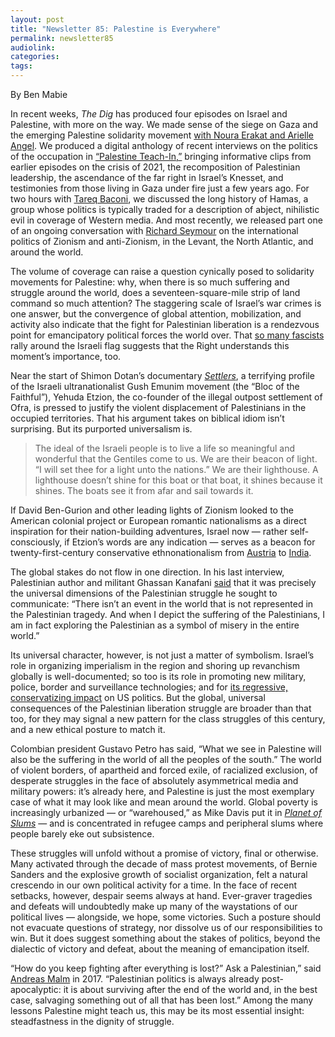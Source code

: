 ```yaml
---
layout: post
title: "Newsletter 85: Palestine is Everywhere"
permalink: newsletter85
audiolink:
categories:
tags:
---
```

By Ben Mabie



In recent weeks, *The Dig* has produced four episodes on Israel and Palestine, with more on the way. We made sense of the siege on Gaza and the emerging Palestine solidarity movement [with Noura Erakat and Arielle Angel](https://thedigradio.com/podcast/war-on-gaza-w-noura-erakat-arielle-angel). We produced a digital anthology of recent interviews on the politics of the occupation in [“Palestine Teach-In,”](https://thedigradio.com/podcast/palestine-teach-in) bringing informative clips from earlier episodes on the crisis of 2021, the recomposition of Palestinian leadership, the ascendance of the far right in Israel’s Knesset, and testimonies from those living in Gaza under fire just a few years ago. For two hours with [Tareq Baconi](https://thedigradio.com/podcast/hamas-w-tareq-baconi), we discussed the long history of Hamas, a group whose politics is typically traded for a description of abject, nihilistic evil in coverage of Western media. And most recently, we released part one of an ongoing conversation with [Richard Seymour](https://thedigradio.com/podcast/global-palestine-politics-ep-1-w-richard-seymour) on the international politics of Zionism and anti-Zionism, in the Levant, the North Atlantic, and around the world. 

The volume of coverage can raise a question cynically posed to solidarity movements for Palestine: why, when there is so much suffering and struggle around the world, does a seventeen-square-mile strip of land command so much attention? The staggering scale of Israel’s war crimes is one answer, but the convergence of global attention, mobilization, and activity also indicate that the fight for Palestinian liberation is a rendezvous point for emancipatory political forces the world over. That [so many fascists](https://www.reuters.com/world/europe/europes-far-right-joins-rallying-cry-against-antisemitism-unsettling-some-jews-2023-11-15) rally around the Israeli flag suggests that the Right understands this moment’s importance, too.  


Near the start of Shimon Dotan’s documentary [*Settlers*](https://www.youtube.com/watch?v=8d0Xkvglcc8&ab_channel=FilmoptionInternational), a terrifying profile of the Israeli ultranationalist Gush Emunim movement (the “Bloc of the Faithful”), Yehuda Etzion, the co-founder of the illegal outpost settlement of Ofra, is pressed to justify the violent displacement of Palestinians in the occupied territories. That his argument takes on biblical idiom isn’t surprising. But its purported universalism is.  

> The ideal of the Israeli people is to live a life so meaningful and wonderful that the Gentiles come to us. We are their beacon of light. “I will set thee for a light unto the nations.” We are their lighthouse. A lighthouse doesn’t shine for this boat or that boat, it shines because it shines. The boats see it from afar and sail towards it.

If David Ben-Gurion and other leading lights of Zionism looked to the American colonial project or European romantic nationalisms as a direct inspiration for their nation-building adventures, Israel now — rather self-consciously, if Etzion’s words are any indication — serves as a beacon for twenty-first-century conservative ethnonationalism from [Austria](https://www.haaretz.com/israel-news/2023-01-20/ty-article/.premium/orban-says-israel-and-hungary-are-models-of-successful-conservative-communities/00000185-cf4b-d3a8-a3cf-cf7b70d10000) to [India](https://jewishcurrents.org/the-hindu-nationalists-using-the-pro-israel-playbook). 

The global stakes do not flow in one direction. In his last interview, Palestinian author and militant Ghassan Kanafani [said](https://viewpointmag.com/2021/05/27/land-and-existence-in-gaza) that it was precisely the universal dimensions of the Palestinian struggle he sought to communicate: “There isn’t an event in the world that is not represented in the Palestinian tragedy. And when I depict the suffering of the Palestinians, I am in fact exploring the Palestinian as a symbol of misery in the entire world.” 

Its universal character, however, is not just a matter of symbolism. Israel’s role in organizing imperialism in the region and shoring up revanchism globally is well-documented; so too is its role in promoting new military, police, border and surveillance technologies; and for [its regressive, conservatizing impact](https://www.theguardian.com/politics/2022/may/17/pro-israel-lobby-defeat-democrats-palestinians-2022) on US politics. But the global, universal consequences of the Palestinian liberation struggle are broader than that too, for they may signal a new pattern for the class struggles of this century, and a new ethical posture to match it.  

Colombian president Gustavo Petro has said, “What we see in Palestine will also be the suffering in the world of all the peoples of the south.” The world of violent borders, of apartheid and forced exile, of racialized exclusion, of desperate struggles in the face of absolutely asymmetrical media and military powers: it’s already here, and Palestine is just the most exemplary case of what it may look like and mean around the world. Global poverty is increasingly urbanized — or “warehoused,” as Mike Davis put it in [*Planet of Slums*](https://www.versobooks.com/products/1959-planet-of-slums) — and is concentrated in refugee camps and peripheral slums where people barely eke out subsistence. 

These struggles will unfold without a promise of victory, final or otherwise. Many activated through the decade of mass protest movements, of Bernie Sanders and the explosive growth of socialist organization, felt a natural crescendo in our own political activity for a time. In the face of recent setbacks, however, despair seems always at hand. Ever-graver tragedies and defeats will undoubtedly make up many of the waystations of our political lives — alongside, we hope, some victories. Such a posture should not evacuate questions of strategy, nor dissolve us of our responsibilities to win. But it does suggest something about the stakes of politics, beyond the dialectic of victory and defeat, about the meaning of emancipation itself. 

“How do you keep fighting after everything is lost?” Ask a Palestinian,” said [Andreas Malm](https://salvage.zone/the-walls-of-the-tank-on-palestinian-resistance) in 2017. “Palestinian politics is always already post-apocalyptic: it is about surviving after the end of the world and, in the best case, salvaging something out of all that has been lost.” Among the many lessons Palestine might teach us, this may be its most essential insight: steadfastness in the dignity of struggle.  
